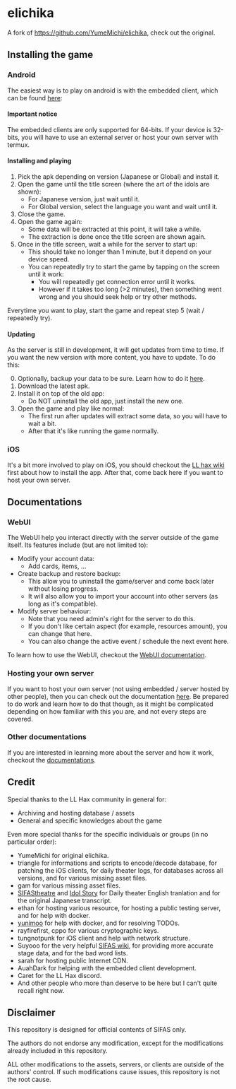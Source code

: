# elichika
A fork of https://github.com/YumeMichi/elichika, check out the original.

## Installing the game
### Android
The easiest way is to play on android is with the embedded client, which can be found [here](https://github.com/arina999999997/elichika/releases/tag/Embedded):

#### Important notice
The embedded clients are only supported for 64-bits. If your device is 32-bits, you will have to use an external server or host your own server with termux.

#### Installing and playing

1. Pick the apk depending on version (Japanese or Global) and install it.
2. Open the game until the title screen (where the art of the idols are shown):
    - For Japanese version, just wait until it.
    - For Global version, select the language you want and wait until it.
3. Close the game.
4. Open the game again:
    - Some data will be extracted at this point, it will take a while.
    - The extraction is done once the title screen are shown again.
5. Once in the title screen, wait a while for the server to start up:
    - This should take no longer than 1 minute, but it depend on your device speed.
    - You can repeatedly try to start the game by tapping on the screen until it work:
      - You will repeatedly get connection error until it works.
      - However if it takes too long (>2 minutes), then something went wrong and you should seek help or try other methods.

Everytime you want to play, start the game and repeat step 5 (wait / repeatedly try).

#### Updating

As the server is still in development, it will get updates from time to time. If you want the new version with more content, you have to update. To do this:

0. Optionally, backup your data to be sure. Learn how to do it [here](https://github.com/arina999999997/elichika/blob/master/docs/webui.md).
1. Download the latest apk.
2. Install it on top of the old app:
    - Do NOT uninstall the old app, just install the new one.
3. Open the game and play like normal:
    - The first run after updates will extract some data, so you will have to wait a bit.
    - After that it's like running the game normally.

### iOS

It's a bit more involved to play on iOS, you should checkout the [LL hax wiki](https://carette.codeberg.page/ll-hax-docs/sifas/) first about how to install the app. After that, come back here if you want to host your own server.

## Documentations

### WebUI

The WebUI help you interact directly with the server outside of the game itself. Its features include (but are not limited to):

- Modify your account data:
  - Add cards, items, ...
- Create backup and restore backup:
  - This allow you to uninstall the game/server and come back later without losing progress.
  - It will also allow you to import your account into other servers (as long as it's compatible).
- Modify server behaviour:
  - Note that you need admin's right for the server to do this.
  - If you don't like certain aspect (for example, resources amount), you can change that here.
  - You can also change the active event / schedule the next event here.

To learn how to use the WebUI, checkout the [WebUI documentation](https://github.com/arina999999997/elichika/blob/master/docs/webui.md).

### Hosting your own server

If you want to host your own server (not using embedded / server hosted by other people), then you can check out the documentation [here](https://github.com/arina999999997/elichika/blob/master/docs/hosting.md). Be prepared to do work and learn how to do that though, as it might be complicated depending on how familiar with this you are, and not every steps are covered.

### Other documentations

If you are interested in learning more about the server and how it work, checkout the [documentations](https://github.com/arina999999997/elichika/blob/master/docs).

## Credit
Special thanks to the LL Hax community in general for:

- Archiving and hosting database / assets
- General and specific knowledges about the game

Even more special thanks for the specific individuals or groups (in no particular order):

- YumeMichi for original elichika.
- triangle for informations and scripts to encode/decode database, for patching the iOS clients, for daily theater logs, for databases across all versions, and for various missing asset files.
- gam for various missing asset files.
- [SIFAStheatre](https://twitter.com/SIFAStheatre) and [Idol Story](https://twitter.com/idoldotst) for Daily theater English tranlation and for the original Japanese transcript.
- ethan for hosting various resource, for hosting a public testing server, and for help with docker.
- [yunimoo](https://github.com/yunimoo) for help with docker, and for resolving TODOs.
- rayfirefirst, cppo for various cryptographic keys.
- tungnotpunk for iOS client and help with network structure.
- Suyooo for the very helpful [SIFAS wiki](https://suyo.be/sifas/wiki/), for providing more accurate stage data, and for the bad word lists.
- sarah for hosting public Internet CDN.
- AuahDark for helping with the embedded client development.
- Caret for the LL Hax discord.
- And other people who more than deserve to be here but I can't quite recall right now.

## Disclaimer
This repository is designed for official contents of SIFAS only.

The authors do not endorse any modification, except for the modifications already included in this repository. 

ALL other modifications to the assets, servers, or clients are outside of the authors' control. If such modifications cause issues, this repository is not the root cause.
